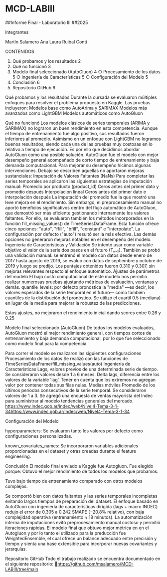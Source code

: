 # MCD-LABIII







##Informe Final - Laboratorio III
##2025



Integrantes
		
		
Martín Salamero
Ana Laura Ruibal Conti


CONTENIDOS


1. Qué probamos y los resultados	2
2. Qué no funcionó	3
3. Modelo final seleccionado (AutoGluon)	4
○ Procesamiento de los datos	5
○ Ingeniería de Características	5
○ Configuración del Modelo	5
4. Conclusión	6
5. Repositorio GitHub	6


Qué probamos y los resultados
Durante la cursada se evaluaron múltiples enfoques para resolver el problema propuesto en Kaggle. Las pruebas incluyeron:
Modelos base como AutoArima y SARIMAX
Modelos más avanzados como LightGBM 
Modelos automáticos como AutoGluon 



Qué no funcionó
Los modelos clásicos de series temporales (ARIMA y SARIMAX) no lograron un buen rendimiento en esta competencia. Aunque el tiempo de entrenamiento fue algo positivo, sus resultados fueron inferiores al promedio. Asimismo en un enfoque con LightGBM no logramos buenos resultados, siendo cada una de las pruebas muy costosas en lo relativo a tiempo de ejecución. Es por ello que decidimos abordar AutoGluon como una posible solución.
AutoGluon fue el modelo con mejor desempeño general acompañado de corto tiempo de entrenamiento y baja demanda computacional. Para mejorar su desempeño hicimos algunas intervenciones. Debajo se describen aquellas  no aportaron mejoras sustanciales: 
Imputación de Valores Faltantes (NaNs)
Para completar las series temporales se aplicaron las siguientes estrategias de imputación manual:
Promedio por producto (product_id)
Ceros antes del primer dato y promedio después
Interpolación lineal
Ceros antes del primer dato e interpolación después
La imputación del promedio fue la que mostró una leve mejora en el rendimiento. Sin embargo, el preprocesamiento manual no aportó beneficios significativos dentro del flujo automático de AutoGluon, que demostró ser más eficiente gestionando internamente los valores faltantes.
Por ello, se evaluaron también los métodos incorporados en la función fill_missing_values() de TimeSeriesDataFrame. Esta función ofrece cinco opciones: "auto", "ffill", "bfill", "constant" e "interpolate". La configuración por defecto ("auto") resultó ser la más efectiva. Las demás opciones no generaron mejoras notables en el desempeño del modelo.
Ingeniería de Características y Validación
Se intentó usar como variable objetivo el valor de la serie dos pasos en el futuro (Tₙ₊₂). También se probó una validación manual: se entrenó el modelo con datos desde enero de 2017 hasta agosto de 2019, se evaluó con datos de septiembre y octubre de 2019 y luego se predijo. Los puntajes obtenidos fueron 0.310 y 0.307, sin mejoras relevantes respecto al enfoque automático.
Ajustes de parámetros del modelo
El bajo costo computacional de este modelo nos permitió realizar numerosas pruebas ajustando métricas de evaluación, ventanas y demás.
quantile_levels: por defecto pronostica la  "media" —es decir, los valores esperados de la serie temporal en el futuro— como también cuantiles de la distribución del pronóstico. Se utilizó el cuartil 0.5 (mediana) en lugar de la media para mejorar la robustez de las predicciones.


Estos ajustes, no mejoraron el rendimiento inicial dando scores entre 0.26 y 0.25 




Modelo final seleccionado (AutoGluon)
De todos los modelos evaluados, AutoGluon mostró el mejor rendimiento general, con tiempos cortos de entrenamiento y baja demanda computacional, por lo que fue seleccionado como modelo final para la competencia

Para correr el modelo se realizaron las siguientes configuraciones
Procesamiento de los datos
Se realizó con las funciones de TimeSeriesDataFrame/fill_missing_values(auto) 
Ingeniería de Características 
Lags, valores previos de una determinada serie de tiempo. Se consideraron valores desde 1 a 6 meses.
Delta lags, diferencia entre los valores de la variable 'lag’. Tener en cuenta que los extremos no agregan valor por contener todas sus filas nulas.
Medias móviles Promedio de los últimos períodos consecutivos de la serie temporal. Se consideraron valores de 1 a 3. 
Se agregó una encuesta de ventas mayorista del Indec para suministrar al modelo tendencias generales del mercado.
https://www.indec.gob.ar/indec/web/Nivel4-Tema-3-1-34https://www.indec.gob.ar/indec/web/Nivel4-Tema-3-1-34

Configuración del Modelo

hyperparameters: Se evaluaron tanto los valores por defecto como configuraciones personalizadas.


known_covariates_names: Se incorporaron variables adicionales proporcionadas en el dataset y otras creadas durante el feature engineering.


Conclusión
El modelo final enviado a Kaggle fue Autogluon. Fue elegido porque:
Obtuvo el mejor rendimiento de todos los modelos que probamos.


Tuvo bajo tiempo de entrenamiento comparado con otros modelos complejos.


Se comportó bien con datos faltantes y las series temporales incompletas evitando largos tiempos de preparación del dataset. 
El enfoque basado en AutoGluon con ingeniería de características dirigida (lags + macro INDEC) redujo el error de 0.305 a 0.242 SMAPE (−20.8% relativo), con baja complejidad operativa (entrenamiento ≈ 18 minutos). La automatización interna de imputaciones evitó preprocesamiento manual costoso y permitió iteraciones rápidas. El modelo final que obtuvo mejor métrica en en el Autogluon y por lo tanto el utilizado para la preducción fue WeightedEnsemble, el cual ofrece un balance adecuado entre precisión y tiempo y sienta una base extensible para incorporar nuevas covariantes y jerarquías.

Repositorio GitHub
Todo el trabajo realizado se encuentra documentado en el siguiente repositorio:
🔗https://github.com/msalamero/MCD-LABIII/tree/main









